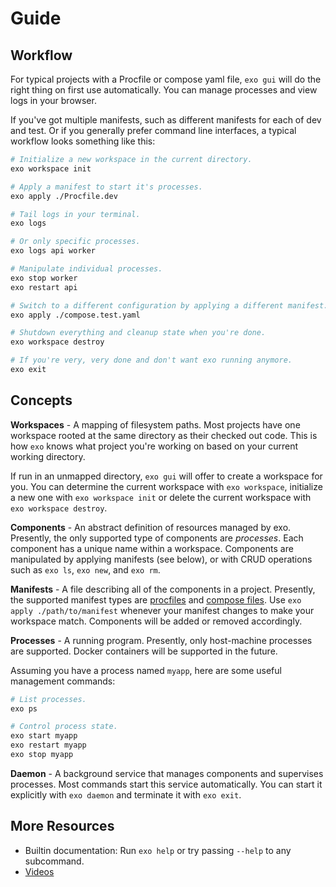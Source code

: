 # Guide

## Workflow

For typical projects with a Procfile or compose yaml file, `exo gui` will do
the right thing on first use automatically. You can manage processes and view
logs in your browser.

If you've got multiple manifests, such as different manifests for each of dev
and test. Or if you generally prefer command line interfaces, a typical
workflow looks something like this:

```bash
# Initialize a new workspace in the current directory.
exo workspace init

# Apply a manifest to start it's processes.
exo apply ./Procfile.dev

# Tail logs in your terminal.
exo logs

# Or only specific processes.
exo logs api worker

# Manipulate individual processes.
exo stop worker
exo restart api

# Switch to a different configuration by applying a different manifest.
exo apply ./compose.test.yaml

# Shutdown everything and cleanup state when you're done.
exo workspace destroy

# If you're very, very done and don't want exo running anymore.
exo exit
```

## Concepts

**Workspaces** - A mapping of filesystem paths. Most projects have one
workspace rooted at the same directory as their checked out code. This is how
`exo` knows what project you're working on based on your current working
directory.

If run in an unmapped directory, `exo gui` will offer to create a workspace for
you. You can determine the current workspace with `exo workspace`, initialize a
new one with `exo workspace init` or delete the current workspace with
`exo workspace destroy`.

**Components** - An abstract definition of resources managed by exo. Presently,
the only supported type of components are _processes_. Each component has a
unique name within a workspace. Components are manipulated by applying
manifests (see below), or with CRUD operations such as `exo ls`, `exo new`, and
`exo rm`.

**Manifests** - A file describing all of the components in a project.
Presently, the supported manifest types are [procfiles](./procfiles.md) and
[compose files](./compose.md). Use `exo apply ./path/to/manifest` whenever your
manifest changes to make your workspace match. Components will be added or
removed accordingly.

**Processes** - A running program. Presently, only host-machine processes are
supported. Docker containers will be supported in the future.

Assuming you have a process named `myapp`, here are some useful management
commands:

```bash
# List processes.
exo ps

# Control process state.
exo start myapp
exo restart myapp
exo stop myapp
```

**Daemon** - A background service that manages components and supervises
processes. Most commands start this service automatically. You can start it
explicitly with `exo daemon` and terminate it with `exo exit`.

## More Resources

- Builtin documentation: Run `exo help` or try passing `--help` to any subcommand.
- [Videos](./videos.md)
